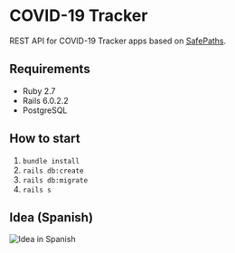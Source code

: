 # COVID-19 Tracker

REST API for COVID-19 Tracker apps based on [SafePaths](http://safepaths.mit.edu/).

## Requirements

- Ruby 2.7
- Rails 6.0.2.2
- PostgreSQL

## How to start

1. `bundle install`
2. `rails db:create`
3. `rails db:migrate`
4. `rails s`

## Idea (Spanish)
![Idea in Spanish](https://raw.githubusercontent.com/DoItSV/covid19_tracker/master/public/idea.png)
